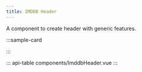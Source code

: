```yaml
---
title: IMDDB Header
---
```


A component to create header with generic features.

:::sample-card
<div class="full-width">
  <imddb-header no-headroom position="relative" />
</div>
:::

::: api-table components/ImddbHeader.vue :::

<style lang="scss">
  .full-width {
    overflow: auto;

    .imddb-header {
      min-width: 990px;
    }
  }
</style>
